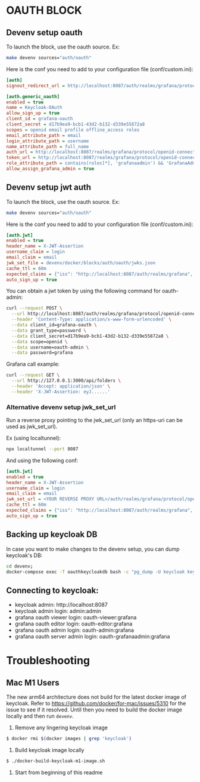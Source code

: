 # OAUTH BLOCK

## Devenv setup oauth

To launch the block, use the oauth source. Ex:
```bash
make devenv sources="auth/oauth"
```

Here is the conf you need to add to your configuration file (conf/custom.ini):

```ini
[auth]
signout_redirect_url = http://localhost:8087/auth/realms/grafana/protocol/openid-connect/logout?redirect_uri=http%3A%2F%2Flocalhost%3A3000%2Flogin

[auth.generic_oauth]
enabled = true
name = Keycloak-OAuth
allow_sign_up = true
client_id = grafana-oauth
client_secret = d17b9ea9-bcb1-43d2-b132-d339e55872a8
scopes = openid email profile offline_access roles
email_attribute_path = email
login_attribute_path = username
name_attribute_path = full_name
auth_url = http://localhost:8087/realms/grafana/protocol/openid-connect/auth
token_url = http://localhost:8087/realms/grafana/protocol/openid-connect/token
role_attribute_path = contains(roles[*], 'grafanaadmin') && 'GrafanaAdmin' || contains(roles[*], 'admin') && 'Admin' || contains(roles[*], 'editor') && 'Editor' || 'Viewer'
allow_assign_grafana_admin = true
```

## Devenv setup jwt auth

To launch the block, use the oauth source. Ex:

```bash
make devenv sources="auth/oauth"
```

Here is the conf you need to add to your configuration file (conf/custom.ini):

```ini
[auth.jwt]
enabled = true
header_name = X-JWT-Assertion
username_claim = login
email_claim = email
jwk_set_file = devenv/docker/blocks/auth/oauth/jwks.json
cache_ttl = 60m
expected_claims = {"iss": "http://localhost:8087/auth/realms/grafana", "azp": "grafana-oauth"}
auto_sign_up = true
```

You can obtain a jwt token by using the following command for oauth-admin:

```sh
curl --request POST \
  --url http://localhost:8087/auth/realms/grafana/protocol/openid-connect/token \
  --header 'Content-Type: application/x-www-form-urlencoded' \
  --data client_id=grafana-oauth \
  --data grant_type=password \
  --data client_secret=d17b9ea9-bcb1-43d2-b132-d339e55872a8 \
  --data scope=openid \
  --data username=oauth-admin \
  --data password=grafana
```


Grafana call example:

```sh
curl --request GET \
  --url http://127.0.0.1:3000/api/folders \
  --header 'Accept: application/json' \
  --header 'X-JWT-Assertion: eyJ......'
```

### Alternative devenv setup jwk_set_url

Run a reverse proxy pointing to the jwk_set_url (only an https-uri can be used as jwk_set_url).

Ex (using localtunnel):

```sh
npx localtunnel --port 8087
```

And using the following conf:

```ini
[auth.jwt]
enabled = true
header_name = X-JWT-Assertion
username_claim = login
email_claim = email
jwk_set_url = <YOUR REVERSE PROXY URL>/auth/realms/grafana/protocol/openid-connect/certs
cache_ttl = 60m
expected_claims = {"iss": "http://localhost:8087/auth/realms/grafana", "azp": "grafana-oauth"}
auto_sign_up = true
```

## Backing up keycloak DB

In case you want to make changes to the devenv setup, you can dump keycloak's DB:

```bash
cd devenv;
docker-compose exec -T oauthkeycloakdb bash -c "pg_dump -U keycloak keycloak" > docker/blocks/auth/oauth/cloak.sql
```

## Connecting to keycloak:

- keycloak admin:                     http://localhost:8087
- keycloak admin login:               admin:admin
- grafana oauth viewer login:         oauth-viewer:grafana
- grafana oauth editor login:         oauth-editor:grafana
- grafana oauth admin login:          oauth-admin:grafana
- grafana oauth server admin login:   oauth-grafanaadmin:grafana

# Troubleshooting

## Mac M1 Users

The new arm64 architecture does not build for the latest docker image of keycloak. Refer to https://github.com/docker/for-mac/issues/5310 for the issue to see if it resolved.
Until then you need to build the docker image locally and then run `devenv`.

1. Remove any lingering keycloak image
```sh
$ docker rmi $(docker images | grep 'keycloak')
```
1. Build keycloak image locally
```sh
$ ./docker-build-keycloak-m1-image.sh
```
1. Start from beginning of this readme
